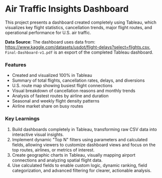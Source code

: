# Air Traffic Insights Dashboard
This project presents a dashboard created completely using Tableau, which visualizes key flight statistics, cancellation trends, major flight routes, and operational performance for U.S. air traffic.

**Data Source**: The dashboard uses data from: https://www.kaggle.com/datasets/usdot/flight-delays?select=flights.csv.​ `Final-Dashboard-v1.pdf` is an export of the completed Tableau dashboard.

### Features
- Created and visualized 100% in Tableau
- Summary of total flights, cancellation rates, delays, and diversions
- U.S. route map showing busiest flight connections
- Visual breakdown of cancellation reasons and monthly trends
- Analysis of fastest routes by airline and duration
- Seasonal and weekly flight density patterns
- Airline market share on busy routes

### Key Learnings
1. Build dashboards completely in Tableau, transforming raw CSV data into interactive visual insights.
2. Implement dynamic "Top N" filters using parameters and calculated fields, allowing viewers to customize dashboard views and focus on the top routes, airlines, or metrics of interest.
3. Create geographic charts in Tableau, visually mapping airport connections and analyzing spatial flight data.
4. Use calculated fields to enable custom logic, dynamic ranking, field categorization, and advanced filtering for clearer, actionable analysis.
